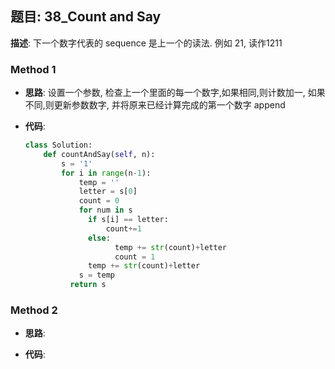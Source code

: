 ## 题目:  38_Count and Say

**描述**: 下一个数字代表的 sequence 是上一个的读法. 例如 21, 读作1211

### Method 1

- **思路**: 设置一个参数, 检查上一个里面的每一个数字,如果相同,则计数加一, 如果不同,则更新参数数字, 并将原来已经计算完成的第一个数字 append 

  

- **代码**:

  ```python
  class Solution:
      def countAndSay(self, n):
          s = '1'
          for i in range(n-1):
              temp = ''
              letter = s[0]
              count = 0
              for num in s
              	if s[i] == letter:
                  	count+=1
              	else:
                      temp += str(count)+letter
                      count = 1
             	temp += str(count)+letter
              s = temp
        	return s
  ```

  

### Method 2

- **思路**:

  

- **代码**:

  ```python 
  
  ```

  


